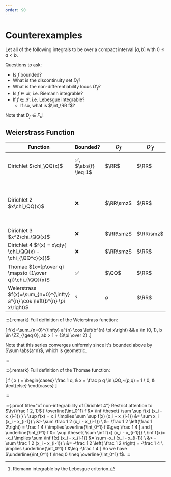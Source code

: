```yaml
---
order: 90
---
```


# Counterexamples

Let all of the following integrals to be over a compact interval $[a, b]$ with $0 \leq a < b$.

Questions to ask:

- Is $f$ bounded?
- What is the discontinuity set $D_f$? 
- What is the non-differentiability locus $D'_f$?
- Is $f \in \mathcal{R}$, i.e. Riemann integrable?
- If $f \in \mathcal{L}$, i.e. Lebesgue integrable? 
  - If so, what is $\int_\RR f$?

Note that $D_f \in F_\sigma$!

## Weierstrass Function

| Function                                                                   | Bounded?             | $D_f$       | $D'_f$    | $\mathcal{R}$?              | $\mathcal{L}$? |
| -------------------------------------------------------------------------- | -------------------- | ----------- | --------- | --------------------------- | -------------- |
| Dirichlet $\chi_\QQ(x)$                                                    | ✅, $\abs{f} \leq 1$ | $\RR$       | $\RR$     | ❌                          | ✅, $\int f=0$ |
| Dirichlet 2 $x\chi_\QQ(x)$                                                 | ❌                   | $\RR\smz$   | $\RR$     | ❌, $U(f) > 1/4 > 0 = L(f)$ | ?              |
| Dirichlet 3 $x^2\chi_\QQ(x)$                                               | ❌                   | $\RR\smz$   | $\RR\smz$ | ❌                          | ?              |
| Dirichlet 4 $f(x) = x\qty{ \chi_\QQ(x) - \chi_{\QQ^c}(x)}$                 | ❌                   | $\RR\smz$   | $\RR$     | ❌                          | ?              |
| Thomae $(x={p\over q} \mapsto {1\over q})\chi_{\QQ}(x)$                    | ✅                   | $\QQ$       | $\RR$     | ✅, $\int f = 0$[^1]        | ✅             |
| Weierstrass $f(x)=\sum_{n=0}^{\infty} a^{n} \cos \left(b^{n} \pi x\right)$ | ?                    | $\emptyset$ | $\RR$     | ?                           | ?              |


:::{.remark}
Full definition of the Weierstrass function:

\[
f(x)=\sum_{n=0}^{\infty} a^{n} \cos \left(b^{n} \pi x\right)
&&
a \in (0, 1), b \in \ZZ_{\geq 0}, ab > 1 + {3\pi \over 2}
.\]

Note that this series converges uniformly since it's bounded above by $\sum \abs{a^n}$, which is geometric.

:::

:::{.remark}
Full definition of the Thomae function:

\[
f ( x ) = \begin{cases}
\frac 1 q, & x = \frac p q \in \QQ,~(p,q) = 1 \\
0, & \text{else}
\end{cases}
\]

:::

:::{.proof title="of non-integrability of Dirichlet 4"}
Restrict attention to $\tv{\frac 1 2, 1}$
\[
\overline{\int_0^1} f 
&= \inf \theset{ \sum \sup f(x) (x_i - x_{i-1}) } \\
\sup f(x) = x_i \implies 
\sum \sup f(x) (x_i - x_{i-1}) &= \sum x_i (x_i - x_{i-1}) \\
&> \sum \frac 1 2 (x_i - x_{i-1}) \\
&= \frac 1 2 \left(\frac 1 2\right) = \frac 1 4 \\
\implies \overline{\int_0^1} f &\geq \frac 1 4
\]
and 
\[
\underline{\int_0^1} f 
&= \sup \theset{ \sum \inf f(x) (x_i - x_{i-1})} \\
\inf f(x)= -x_i \implies 
\sum \inf f(x) (x_i - x_{i-1}) 
&= \sum -x_i (x_i - x_{i-1}) \\
&< -\sum \frac 1 2 (x_i - x_{i-1}) \\
&= -\frac 1 2 \left( \frac 1 2 \right) = -\frac 1 4 \\
\implies \underline{\int_0^1} f &\leq -\frac 1 4
\]
So we have $\underline{\int_0^1} f \lneq 0 \lneq \overline{\int_0^1} f$.
:::

[^1]: Riemann integrable by the Lebesgue criterion.
